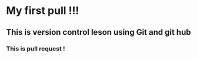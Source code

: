 <h1>My first pull !!!</h1>
<h2>This is version control leson using Git and git hub</h2>
<h3>This is pull request !</h3>
